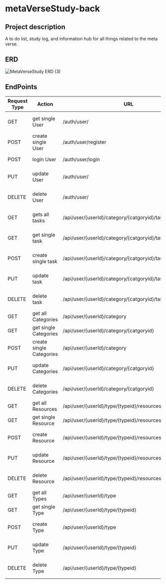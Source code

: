 # metaVerseStudy-back

## Project description

A to do list, study log, and information hub for all things related to the meta verse.

## ERD
![MetaVerseStudy ERD (3)](https://user-images.githubusercontent.com/72534273/151443953-da3bca20-06ba-4fca-b1b7-344c52cf65d6.png)

## EndPoints

Request Type	|Action	|URL	|Request Body	|Request Header	|Access
------------ |------------ | ------------- | ------------- | ------------- | -------------
|GET	|get single User	|/auth/user/	|None	|Authorization Bearer TOKEN	|PRIVATE
|POST	|create single User	|/auth/user/register	|User Details	|None	|PUBLIC
|POST	|login User	|/auth/user/login	|User login Info	|None	|PUBLIC
|PUT	|update User	|/auth/user/	|User Details	|Authorization Bearer TOKEN	|PRIVATE
|DELETE	|delete User	|/auth/user/	|None	|Authorization Bearer TOKEN	|PRIVATE
|GET	|gets all tasks	|/api/user/{userId}/category/{catgoryid}/tasks	|None	|Authorization Bearer TOKEN	|PRIVATE
|GET	|get single task	|/api/user/{userId}/category/{catgoryid}/tasks/(tasks1}	|None	|Authorization Bearer TOKEN	|PRIVATE
|POST	|create single task	|/api/user/{userId}/category/{catgoryid}/tasks	|Task info	|Authorization Bearer TOKEN	|PRIVATE
|PUT	|update task	|/api/user/{userId}/category/{catgoryid}/tasks/(tasks1}	|Task info	|Authorization Bearer TOKEN	|PRIVATE
|DELETE	|delete task	|/api/user/{userId}/category/{catgoryid}/tasks/(tasks1}	|None	|Authorization Bearer TOKEN	|PRIVATE
|GET	|get all Categories	|/api/user/{userId}/category	|None	|None	|PUBLIC
|GET	|get single Categories	|/api/user/{userId}/category/{catgoryid}	|None	|None	|PUBLIC
|POST	|create single Categories	|/api/user/{userId}/category	|Podcast info	|None	|ADMIN
|PUT	|update Categories	|/api/user/{userId}/category/{catgoryid}	|Podcast info	|Authorization Bearer TOKEN	|ADMIN
|DELETE	|delete Categories	|/api/user/{userId}/category/{catgoryid}	|None	|Authorization Bearer TOKEN	|ADMIN
|GET	|get all Resources	|/api/user/{userId}/type/{typeid}/resources	|None	|None	|PUBLIC
|GET	|get single Resource	|/api/user/{userId}/type/{typeid}/resources/{resourcesid}	|None	|None	|PUBLIC
|POST	|create  Resource	|/api/user/{userId}/type/{typeid}/resources	|Resource info	|Authorization Bearer TOKEN	|ADMIN
|PUT	|update Resource	|/api/user/{userId}/type/{typeid}/resources/{resourcesid}	|Resource info	|Authorization Bearer TOKEN	|ADMIN
|DELETE	|delete Resource	|/api/user/{userId}/type/{typeid}/resources/{resourcesid}	|None	|Authorization Bearer TOKEN	|ADMIN
|GET	|get all Types	|/api/user/{userId}/type	|None	|None	|PUBLIC
|GET	|get single Type	|/api/user/{userId}/type/{typeid}	|None	|None	|PUBLIC
|POST	|create Type	|/api/user/{userId}/type	|Type info	|Authorization Bearer TOKEN	|ADMIN
|PUT	|update Type	|/api/user/{userId}/type/{typeid}	|Type info	|Authorization Bearer TOKEN	|ADMIN
|DELETE	|delete Type	|/api/user/{userId}/type/{typeid}	|None	|Authorization Bearer TOKEN	|ADMIN
